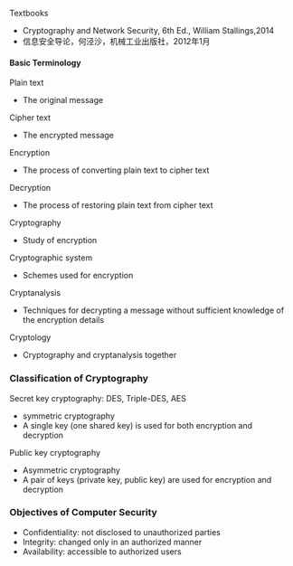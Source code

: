 Textbooks

- Cryptography and Network Security, 6th Ed., William Stallings,2014
- 信息安全导论，何泾沙，机械工业出版社，2012年1月



#### Basic Terminology

Plain text

- The original message

Cipher text

- The encrypted message

Encryption

- The process of converting plain text to cipher text

Decryption

- The process of restoring plain text from cipher text

Cryptography

- Study of encryption

Cryptographic system

- Schemes used for encryption

Cryptanalysis

- Techniques for decrypting a message without sufficient knowledge of the encryption details

Cryptology

- Cryptography and cryptanalysis together

### Classification of Cryptography

Secret key cryptography: DES, Triple-DES, AES

- symmetric cryptography
- A single key (one shared key) is used for both encryption and decryption

Public key cryptography

- Asymmetric cryptography
- A pair of keys (private key, public key) are used for encryption and decryption

### Objectives of Computer Security

- Confidentiality: not disclosed to unauthorized parties
- Integrity: changed only in an authorized manner
- Availability: accessible to authorized users


